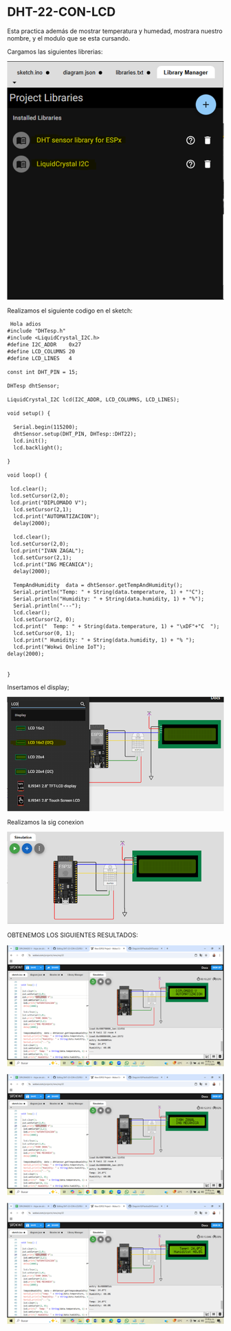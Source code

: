 # DHT-22-CON-LCD
Esta practica además de mostrar temperatura y humedad, mostrara nuestro nombre, y el modulo que se esta cursando.

Cargamos las siguientes librerias:

![](https://github.com/IVANZAGAL996/DHT-22-CON-LCD/blob/main/LIBRERIAS%202.PNG)


Realizamos el siguiente codigo en el sketch:

```
 Hola adios
#include "DHTesp.h"
#include <LiquidCrystal_I2C.h>
#define I2C_ADDR    0x27
#define LCD_COLUMNS 20
#define LCD_LINES   4

const int DHT_PIN = 15;

DHTesp dhtSensor;

LiquidCrystal_I2C lcd(I2C_ADDR, LCD_COLUMNS, LCD_LINES);

void setup() {

  Serial.begin(115200);
  dhtSensor.setup(DHT_PIN, DHTesp::DHT22);
  lcd.init();
  lcd.backlight();

}

void loop() {

 lcd.clear();
 lcd.setCursor(2,0);
 lcd.print("DIPLOMADO V");
  lcd.setCursor(2,1);
  lcd.print("AUTOMATIZACION");
  delay(2000);

  lcd.clear();
 lcd.setCursor(2,0);
 lcd.print("IVAN ZAGAL");
  lcd.setCursor(2,1);
  lcd.print("ING MECANICA");
  delay(2000);

  TempAndHumidity  data = dhtSensor.getTempAndHumidity();
  Serial.println("Temp: " + String(data.temperature, 1) + "°C");
  Serial.println("Humidity: " + String(data.humidity, 1) + "%");
  Serial.println("---");
  lcd.clear();
  lcd.setCursor(2, 0);
  lcd.print("  Temp: " + String(data.temperature, 1) + "\xDF"+"C  ");
  lcd.setCursor(0, 1);
  lcd.print(" Humidity: " + String(data.humidity, 1) + "% ");
  lcd.print("Wokwi Online IoT");
delay(2000);

 
}
 ```

Insertamos el display;

![](https://github.com/IVANZAGAL996/DHT-22-CON-LCD/blob/main/LCD12.PNG)

Realizamos la sig conexion

![](https://github.com/IVANZAGAL996/DHT-22-CON-LCD/blob/main/CONEXION%202.PNG)


OBTENEMOS LOS SIGUIENTES RESULTADOS:

![](https://github.com/IVANZAGAL996/DHT-22-CON-LCD/blob/main/r1.png)

![](https://github.com/IVANZAGAL996/DHT-22-CON-LCD/blob/main/r2.png)

![](https://github.com/IVANZAGAL996/DHT-22-CON-LCD/blob/main/r3.png)










